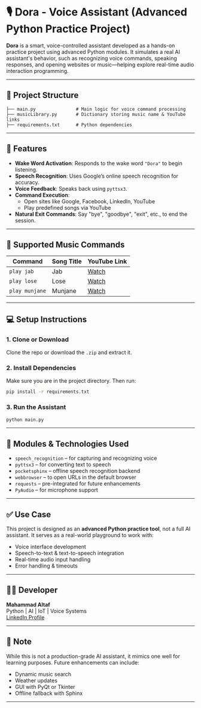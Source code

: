   # 🎙️ Dora - Voice Assistant (Advanced Python Practice Project)

**Dora** is a smart, voice-controlled assistant developed as a hands-on practice project using advanced Python modules. It simulates a real AI assistant's behavior, such as recognizing voice commands, speaking responses, and opening websites or music—helping explore real-time audio interaction programming.

---

## 📁 Project Structure

```
├── main.py               # Main logic for voice command processing
├── musicLibrary.py       # Dictionary storing music name & YouTube links
├── requirements.txt      # Python dependencies
```

---

## 🚀 Features

- **Wake Word Activation**: Responds to the wake word `"Dora"` to begin listening.
- **Speech Recognition**: Uses Google’s online speech recognition for accuracy.
- **Voice Feedback**: Speaks back using `pyttsx3`.
- **Command Execution**:
  - Open sites like Google, Facebook, LinkedIn, YouTube
  - Play predefined songs via YouTube
- **Natural Exit Commands**: Say "bye", "goodbye", "exit", etc., to end the session.

---

## 🎵 Supported Music Commands

| Command         | Song Title | YouTube Link |
|-----------------|------------|--------------|
| `play jab`      | Jab        | [Watch](https://youtu.be/K-Ts-NFR62o?si=dyUFjX7qPHxudt3I) |
| `play lose`     | Lose       | [Watch](https://youtu.be/VJxppgsHjF8?si=khsinnZu5oBafYw5) |
| `play munjane`  | Munjane    | [Watch](https://youtu.be/xNR4FAEGxV4?si=0hGOtnE7rd_RXFvs) |

---

## 💻 Setup Instructions

### 1. Clone or Download
Clone the repo or download the `.zip` and extract it.

### 2. Install Dependencies
Make sure you are in the project directory. Then run:

```bash
pip install -r requirements.txt
```

### 3. Run the Assistant

```bash
python main.py
```

---

## 🧠 Modules & Technologies Used

- `speech_recognition` – for capturing and recognizing voice
- `pyttsx3` – for converting text to speech
- `pocketsphinx` – offline speech recognition backend
- `webbrowser` – to open URLs in the default browser
- `requests` – pre-integrated for future enhancements
- `PyAudio` – for microphone support

---

## ✅ Use Case

This project is designed as an **advanced Python practice tool**, not a full AI assistant. It serves as a real-world playground to work with:

- Voice interface development
- Speech-to-text & text-to-speech integration
- Real-time audio input handling
- Error handling & timeouts

---

## 🙋‍♂️ Developer

**Mahammad Altaf**  
Python | AI | IoT | Voice Systems  
[LinkedIn Profile](https://www.linkedin.com/in/mahammad-altaf-842326289)

---

## 📌 Note

While this is not a production-grade AI assistant, it mimics one well for learning purposes. Future enhancements can include:
- Dynamic music search
- Weather updates
- GUI with PyQt or Tkinter
- Offline fallback with Sphinx

---
